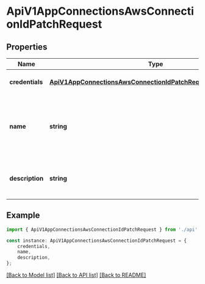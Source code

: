 # ApiV1AppConnectionsAwsConnectionIdPatchRequest


## Properties

Name | Type | Description | Notes
------------ | ------------- | ------------- | -------------
**credentials** | [**ApiV1AppConnectionsAwsConnectionIdPatchRequestAllOfCredentials**](ApiV1AppConnectionsAwsConnectionIdPatchRequestAllOfCredentials.md) |  | [optional] [default to undefined]
**name** | **string** | The updated name of the AWS Connection. Must be slug-friendly. | [optional] [default to undefined]
**description** | **string** | The updated description of the AWS Connection. | [optional] [default to undefined]

## Example

```typescript
import { ApiV1AppConnectionsAwsConnectionIdPatchRequest } from './api';

const instance: ApiV1AppConnectionsAwsConnectionIdPatchRequest = {
    credentials,
    name,
    description,
};
```

[[Back to Model list]](../README.md#documentation-for-models) [[Back to API list]](../README.md#documentation-for-api-endpoints) [[Back to README]](../README.md)
